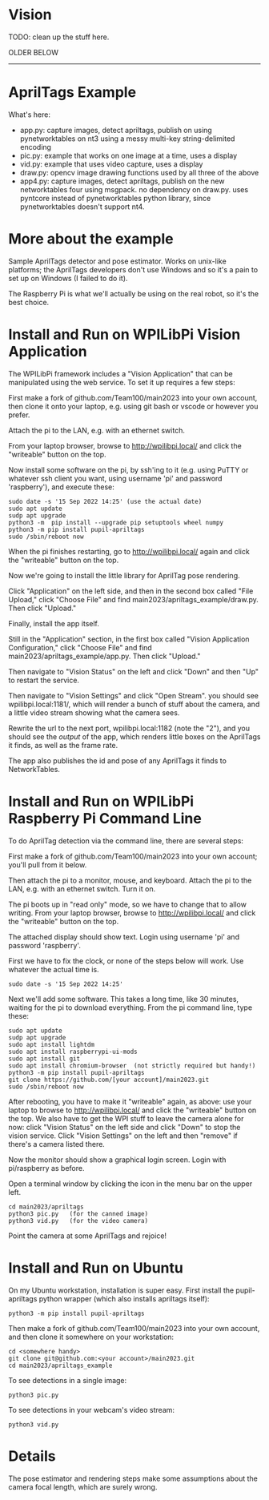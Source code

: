 # Vision

TODO: clean up the stuff here.



OLDER BELOW

-------------------------------------

# AprilTags Example

What's here:

* app.py: capture images, detect apriltags, publish on using pynetworktables on nt3 using a messy multi-key string-delimited encoding
* pic.py: example that works on one image at a time, uses a display
* vid.py: example that uses video capture, uses a display
* draw.py: opencv image drawing functions used by all three of the above
* app4.py: capture images, detect apriltags, publish on the new networktables four using msgpack.  no dependency on draw.py.  uses pyntcore instead of pynetworktables python library, since pynetworktables doesn't support nt4.

# More about the example

Sample AprilTags detector and pose estimator.
Works on unix-like platforms; the AprilTags developers don't use Windows
and so it's a pain to set up on Windows (I failed to do it).

The Raspberry Pi is what we'll actually be using on the real robot, so it's
the best choice.


# Install and Run on WPILibPi Vision Application

The WPILibPi framework includes a "Vision Application" that can be manipulated
using the web service.  To set it up requires a few steps:

First make a fork of github.com/Team100/main2023 into your own account, then
clone it onto your laptop, e.g. using git bash or vscode or however you prefer.

Attach the pi to the LAN, e.g. with an ethernet switch.

From your laptop browser, browse to http://wpilibpi.local/ and click the "writeable" button on the top.

Now install some software on the pi, by ssh'ing to it (e.g. using PuTTY or whatever
ssh client you want, using username 'pi' and password 'raspberry'), and execute these:

```
sudo date -s '15 Sep 2022 14:25' (use the actual date)
sudo apt update
sudp apt upgrade
python3 -m  pip install --upgrade pip setuptools wheel numpy
python3 -m pip install pupil-apriltags
sudo /sbin/reboot now
```

When the pi finishes restarting, go to http://wpilibpi.local/ again and click the "writeable" button on the top.

Now we're going to install the little library for AprilTag pose rendering.

Click "Application" on the left side, and then in the second box called "File Upload," click "Choose File"
and find main2023/apriltags_example/draw.py.  Then click "Upload."

Finally, install the app itself.

Still in the "Application" section, in the first box called "Vision Application Configuration," click "Choose File"
and find main2023/apriltags_example/app.py.  Then click "Upload."

Then navigate to "Vision Status" on the left and click "Down" and then "Up" to restart the service.

Then navigate to "Vision Settings" and click "Open Stream".  you should see wpilibpi.local:1181/, which
will render a bunch of stuff about the camera, and a little video stream showing what the camera sees.

Rewrite the url to the next port, wpilibpi.local:1182 (note the "2"), and you should see the *output*
of the app, which renders little boxes on the AprilTags it finds, as well as the frame rate.

The app also publishes the id and pose of any AprilTags it finds to NetworkTables.


# Install and Run on WPILibPi Raspberry Pi Command Line

To do AprilTag detection via the command line, there are several steps:

First make a fork of github.com/Team100/main2023 into your own account; you'll pull from it below.

Then attach the pi to a monitor, mouse, and keyboard.
Attach the pi to the LAN, e.g. with an ethernet switch.
Turn it on.

The pi boots up in "read only" mode, so we have to change that to allow writing.  From
your laptop browser, browse to http://wpilibpi.local/ and click the "writeable" button on the top.

The attached display should show text. Login using username 'pi' and password 'raspberry'.

First we have to fix the clock, or none of the steps below will work.  Use whatever the actual time is.

```
sudo date -s '15 Sep 2022 14:25'
```

Next we'll add some software.  This takes a long time, like 30 minutes, waiting for the pi to download everything.
From the pi command line, type these:


```
sudo apt update
sudp apt upgrade
sudo apt install lightdm
sudo apt install raspberrypi-ui-mods
sudo apt install git
sudo apt install chromium-browser  (not strictly required but handy!)
python3 -m pip install pupil-apriltags
git clone https://github.com/[your account]/main2023.git
sudo /sbin/reboot now
```

After rebooting, you have to make it "writeable" again, as above: use your laptop to browse to http://wpilibpi.local/ and click the "writeable" button on the top.
We also have to get the WPI stuff to leave the camera alone for now: click "Vision Status" on the left side and click "Down" to stop the vision service.
Click "Vision Settings" on the left and then "remove" if there's a camera listed there.

Now the monitor should show a graphical login screen.  Login with pi/raspberry as before.

Open a terminal window by clicking the icon in the menu bar on the upper left.

```
cd main2023/apriltags
python3 pic.py   (for the canned image)
python3 vid.py   (for the video camera)
```

Point the camera at some AprilTags and rejoice!

# Install and Run on Ubuntu

On my Ubuntu workstation, installation is super easy.  First install the pupil-apriltags python wrapper (which also installs apriltags itself):

```
python3 -m pip install pupil-apriltags
```

Then make a fork of github.com/Team100/main2023 into your own account, and then clone it somewhere on your workstation:

```
cd <somewhere handy>
git clone git@github.com:<your account>/main2023.git
cd main2023/apriltags_example
```

To see detections in a single image:

```
python3 pic.py
```

To see detections in your webcam's video stream:

```
python3 vid.py
```

# Details

The pose estimator and rendering steps make some assumptions about the camera focal length, which are
surely wrong.
